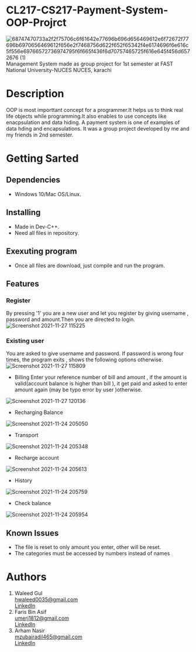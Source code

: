 # CL217-CS217-Payment-System-OOP-Projrct
![68747470733a2f2f75706c6f61642e77696b696d656469612e6f72672f77696b6970656469612f656e2f7468756d622f652f65342f4e6174696f6e616c5f556e69766572736974795f6f665f436f6d70757465725f616e645f456d6572676 (1)](https://user-images.githubusercontent.com/84980384/142883094-f0749c11-8373-4c7a-9e07-b94648ab14b5.png)\
                 Management System made as group project for 1st semester at FAST National University-NUCES NUCES, karachi
# Description
OOP is most importtant concept for a programmer.It helps us to think  real life objects while programming.It also  enables to use concepts like enacpsulation and data hiding. A payment system is one of examples of data hding and encapsulations. It was a group project developed by me and my friends in 2nd semester. 

# Getting Sarted
## Dependencies ##
* Windows 10/Mac OS/Linux.

## Installing ##
* Made in Dev-C++.
* Need all files in repository.
## Exexuting program ##
* Once all files are download, just compile and run the program.
## Features ##
### Register ###
By pressing '1' you are a new user and let you register by giving username , password and amount.Then you are directed to login.
![Screenshot 2021-11-27 115225](https://user-images.githubusercontent.com/84980384/143671468-216c8678-4458-4f4c-925c-d0af6f1f60d5.png)
### Existing user ###
You are asked to give username and password. If password is wrong four times, the program exits , shows the following options otherwise.
![Screenshot 2021-11-27 115809](https://user-images.githubusercontent.com/84980384/143671592-a8c257fc-89a3-4832-acb1-7c1e0a7eb4a7.png)

* Billing
 Enter your reference number of bill and amount , if the amount is valid(account balance is higher than bill ), it get paid and asked to enter amount again (may be typo error by user )otherwise.
 
![Screenshot 2021-11-27 120136](https://user-images.githubusercontent.com/84980384/143671709-4cab1d09-be29-41d0-ad02-3bbfb1a5996a.png)

* Recharging Balance

 ![Screenshot 2021-11-24 205050](https://user-images.githubusercontent.com/84980384/143271066-e65bda26-c372-4073-abe3-148beaf79585.png)
* Transport

![Screenshot 2021-11-24 205348](https://user-images.githubusercontent.com/84980384/143271545-285a590f-d73b-4184-9b06-215aebc810f3.png)

* Recharge account

![Screenshot 2021-11-24 205613](https://user-images.githubusercontent.com/84980384/143271921-7b09d121-c12f-4aca-8c5c-4fdf45318867.png)
* History

![Screenshot 2021-11-24 205759](https://user-images.githubusercontent.com/84980384/143272268-3a07a37e-6d8f-445f-9267-ad72c14f0aad.png)


* Check balance

![Screenshot 2021-11-24 205954](https://user-images.githubusercontent.com/84980384/143272625-e844a97b-f049-437f-9834-388f870b2a4e.png)

## Known Issues ##
* The file is reset to only amount you enter, other will be reset.
* The categories must be accessed by numbers instead of names
# Authors
1. ​Waleed Gul<br> 
 ​hwaleed0035@gmail.com<br> 
 ​[​LinkedIn​](https://www.linkedin.com/in/waleedgul92/)
2. Faris Bin Asif\
   umerj1812@gmail.com\
   [​LinkedIn​](https://www.linkedin.com/in/faris-asif-523396199//)
3. Arham Nasir\
   mzubairadil465@gmail.com\
   [​LinkedIn​](https://www.linkedin.com/in/arham-nasir-365137217//)

